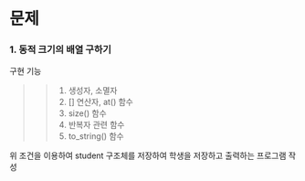# 문제
### 1. 동적 크기의 배열 구하기

구현 기능
>> 1) 생성자, 소멸자
>> 2) [] 연산자, at() 함수
>> 3) size() 함수
>> 4) 반복자 관련 함수
>> 5) to_string() 함수

위 조건을 이용하여 student 구조체를 저장하여 학생을 저장하고 출력하는 프로그램 작성